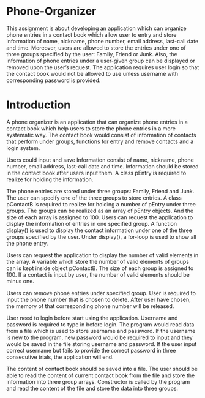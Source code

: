 # Phone-Organizer
This assignment is about developing an application which can organize phone entries in a contact book which allow user to entry and store information of name, nickname, phone number, email address, last-call date and time. Moreover, users are allowed to store the entries under one of three groups specified by the user: Family, Friend or Junk. Also, the information of phone entries under a user-given group can be displayed or removed upon the user’s request. The application requires user login so that the contact book would not be allowed to use unless username with corresponding password is provided.

# Introduction
A phone organizer is an application that can organize phone entries in a contact book which help users to store the phone entries in a more systematic way. The contact book would consist of information of contacts that perform under groups, functions for entry and remove contacts and a login system.

Users could input and save Information consist of name, nickname, phone number, email address, last-call date and time. Information should be stored in the contact book after users input them. A class pEntry is required to realize for holding the information. 

The phone entries are stored under three groups: Family, Friend and Junk. The user can specify one of the three groups to store entries. A class pContactB is required to realize for holding a number of pEntry under three groups. The groups can be realized as an array of pEntry objects. And the size of each array is assigned to 100. 
Users can request the application to display the information of entries in one specified group. A function display() is used to display the contact information under one of the three groups specified by the user. Under display(), a for-loop is used to show all the phone entry. 

Users can request the application to display the number of valid elements in the array. A variable which store the number of valid elements of groups can is kept inside object pContactB. The size of each group is assigned to 100. If a contact is input by user, the number of valid elements should be minus one. 

Users can remove phone entries under specified group. User is required to input the phone number that is chosen to delete. After user have chosen, the memory of that corresponding phone number will be released. 

User need to login before start using the application. Username and password is required to type in before login. The program would read data from a file which is used to store username and password. If the username is new to the program, new password would be required to input and they would be saved in the file storing username and password. If the user input correct username but fails to provide the correct password in three consecutive trials, the application will end. 

The content of contact book should be saved into a file. The user should be able to read the content of current contact book from the file and store the information into three group arrays. Constructor is called by the program and read the content of the file and store the data into three groups.
